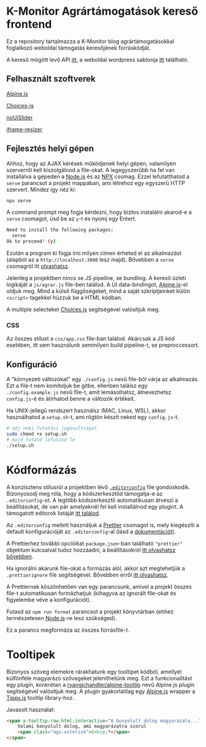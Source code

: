 # K-Monitor Agrártámogatások kereső frontend

Ez a repository tartalmazza a K-Monitor blog agrártámogatásokkal foglalkozó weboldal támogatás keresőjének forráskódját.

A kereső mögött levő API [itt](https://github.com/Code-for-Hungary/agrartamapi),
a weboldal wordpress sablonja [itt](https://github.com/Code-for-Hungary/agrar-microsite-wp-theme) található.

## Felhasznált szoftverek

[Alpine.js](https://alpinejs.dev/)

[Choices-js](https://github.com/Choices-js/Choices)

[noUiSlider](https://github.com/leongersen/noUiSlider)

[iframe-resizer](https://github.com/davidjbradshaw/iframe-resizer)

## Fejlesztés helyi gépen

Ahhoz, hogy az AJAX kérések működjenek helyi gépen, valamilyen szerverről kell kiszolgálnod a file-okat. A legegyszerűbb ha fel van installálva a gépeden a [Node.js](https://nodejs.org/en/) és az [NPX](https://www.npmjs.com/package/npx) csomag. Ezzel lefutatthatod a `serve` parancsot a projekt mappában, ami létrehoz egy egyszerű HTTP szervert. Mindez így néz ki:

```bash
npx serve
```

A command prompt meg fogja kérdezni, hogy biztos instalálni akarod-e a `serve` csomagot, üsd be az `y`-t és nyomj egy Entert.

```bash
Need to install the following packages:
  serve
Ok to proceed? (y)
```

Ezután a program ki fogja írni milyen címen érheted el az alkalmazást (alapból az a `http://localhost:3000` lesz majd). Bővebben a `serve` csomagról itt [olvashatsz](https://www.npmjs.com/package/serve).

Jelenleg a projektben nincs se JS pipeline, se bundling. A kereső üzleti logikáját a `js/agrar.js` file-ben találod. A UI data-bindingot, [Alpine.js](https://alpinejs.dev/)-el oldjuk meg. Mind a külső függőségeket, mind a saját szkriptjeinket külön `<script>` tagekkel húzzuk be a HTML kódban.

A multiple selecteket [Choices.js](https://github.com/Choices-js/Choices) segítségével valósítjuk meg.

### CSS

Az összes stílust a `css/app.css` file-ban találod. Akárcsak a JS kód esetében, itt sem használunk semmilyen build pipeline-t, se preproccessort.

## Konfiguráció

A "környezeti változókat" egy `./config.js` nevű file-ból várja az alkalmazás. Ezt a file-t nem komitoljuk be gitbe, ellenben találsz egy `./config.example.js` nevű file-t, amit lemásolhatsz, átnevezhetsz `config.js`-é és átírhatod benne a változók értékeit.

Ha UNIX-jellegű rendszert használsz (MAC, Linux, WSL), akkor használhatod a `setup.sh`-t, ami rögtön készít neked egy `config.js`-t.

```bash
# adj neki futatási jogosultságot
sudo chmod +x setup.sh
# majd futasd lefutasd le
./setup.sh
```

# Kódformázás

A konzisztens stílusról a projektben lévő [`.editorconfig`](https://editorconfig.org/) file gondoskodik. Bizonyosodj meg róla, hogy a kódszerkesztőd támogatja-e az `.editorconfig`-ot. A legtöbb kódszerkesztő automatikusan átveszi a beállításokat, de van pár amelyeknél fel kell installálnod egy plugint. A támogatott editorok listáját [itt találod](https://editorconfig.org/#pre-installed).

Az `.editorconfig` mellett használjuk a [Prettier](https://prettier.io/) csomagot is, mely kiegészíti a default konfigurációját az `.editorconfig`-al (lásd a [dokumentációt](https://prettier.io/docs/en/configuration.html#editorconfig)).

A Prettierhez további opcióikat `package.json`-ban található `"prettier"` objektum kulcsaival tudsz hozzáadni, a beállításokról [itt olvashatsz bővebben](https://prettier.io/docs/en/options.html).

Ha ignorálni akarunk file-okat a formázás alól, akkor azt megtehetjük a `.prettierignore` file segítségével. Bővebben erről [itt olvashatsz](https://prettier.io/docs/en/ignore.html).

A Prettiernek köszönhetően van egy parancsunk, amivel a projekt összes file-t automatikusan formázhatjuk (kihagyva az ignorált file-okat és figyelembe véve a konfigurációt).

Futasd az `npm run format` parancsot a projekt könyvtárban (ehhez természetesen [Node.js](http://nodejs.org/)-re lesz szükséged).

Ez a parancs megformáza az összes forrásfile-t.

# Tooltipek

Bizonyos szöveg elemekre rárakhatunk egy tooltipet kódból, amellyel külfönféle magyarázó szövegeket jeleníthetünk meg. Ezt a funkcionalitást egy plugin, konkrétan a [ryangjchandler/alpine-tooltip](https://github.com/ryangjchandler/alpine-tooltip) nevű Alpine.js plugin segítségével valósítjuk meg. A plugin gyakorlatilag egy [Alpine.js](https://alpinejs.dev/) wrapper a [Tippy.js](https://atomiks.github.io/tippyjs/) tooltip library-hoz.

Javasolt használat:

```html
<span x-tooltip.raw.html.interactive="A bonyolult dolog magyarázata...">
    Valami bonyolult dolog, ami magyarázatra szorul
    <span class="ags-asterisk">&nbsp;*</span>
</span>
```

